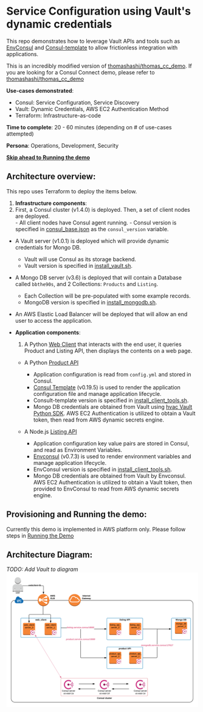 # Service Configuration using Vault's dynamic credentials

This repo demonstrates how to leverage Vault APIs and tools such as [EnvConsul](https://github.com/hashicorp/envconsul/blob/master/README.md) and [Consul-template](https://github.com/hashicorp/consul-template/blob/master/README.md) to allow frictionless integration with applications.

This is an incredibly modified version of [thomashashi/thomas_cc_demo](https://github.com/thomashashi/thomas_cc_demo). If you are looking for a Consul Connect demo, please refer to [thomashashi/thomas_cc_demo](https://github.com/thomashashi/thomas_cc_demo)

**Use-cases demonstrated**:
- Consul: Service Configuration, Service Discovery
- Vault: Dynamic Credentials, AWS EC2 Authentication Method
- Terraform: Infrastructure-as-code

**Time to complete**: 20 - 60 minutes (depending on # of use-cases attempted)

**Persona**: Operations, Development, Security

**[Skip ahead to Running the demo](terraform/aws/README.md)**

## Architecture overview:
This repo uses Terraform to deploy the items below.
1. **Infrastructure components**:
  1. First, a Consul cluster (v1.4.0) is deployed.  Then, a set of client nodes are deployed.  
    - All client nodes have Consul agent running.
    - Consul version is specified in [consul_base.json](packer/consul_base.json) as the `consul_version` variable.

  - A Vault server (v1.0.1) is deployed which will provide dynamic credentials for Mongo DB.
    - Vault will use Consul as its storage backend.
    - Vault version is specified in [install_vault.sh](packer/files/install_vault.sh).

  - A Mongo DB server (v3.6) is deployed that will contain a Database called `bbthe90s`, and 2 Collections: `Products` and `Listing`.
    - Each Collection will be pre-populated with some example records.
    - MongoDB version is specified in [install_mongodb.sh](packer/files/install_mongodb.sh).

  - An AWS Elastic Load Balancer will be deployed that will allow an end user to access the application.

- **Application components**:
  1. A Python [Web Client](application/simple-client) that interacts with the end user, it queries Product and Listing API, then displays the contents on a web page.

  - A Python [Product API](application/product-service/README.md)
    - Application configuration is read from `config.yml` and stored in Consul.
    - [Consul Template](https://github.com/hashicorp/consul-template/blob/master/README.md) (v0.19.5) is used to render the application configuration file and manage application lifecycle.
    - Consult-template version is specified in [install_client_tools.sh](packer/files/install_client_tools.sh).
    - Mongo DB credentials are obtained from Vault using [hvac Vault Python SDK](https://github.com/hvac/hvac). AWS EC2 Authentication is utilized to obtain a Vault token, then read from AWS dynamic secrets engine.

  - A Node.js [Listing API](application/listing-service/README.md)
    - Application configuration key value pairs are stored in Consul, and read as Environment Variables.
    - [Envconsul](https://github.com/hashicorp/envconsul) (v0.7.3) is used to render environment variables and manage application lifecycle.
    - EnvConsul version is specified in [install_client_tools.sh](packer/files/install_client_tools.sh).
    - Mongo DB credentials are obtained from Vault by Envconsul. AWS EC2 Authentication is utilized to obtain a Vault token, then provided to EnvConsul to read from AWS dynamic secrets engine.

## Provisioning and Running the demo:
Currently this demo is implemented in AWS platform only. Please follow steps in [Running the Demo](terraform/aws/README.md)

## Architecture Diagram:
*TODO: Add Vault to diagram*
![Architecture diagram for Non-connect version](diagrams/Consul-demo-No-connect.png)
